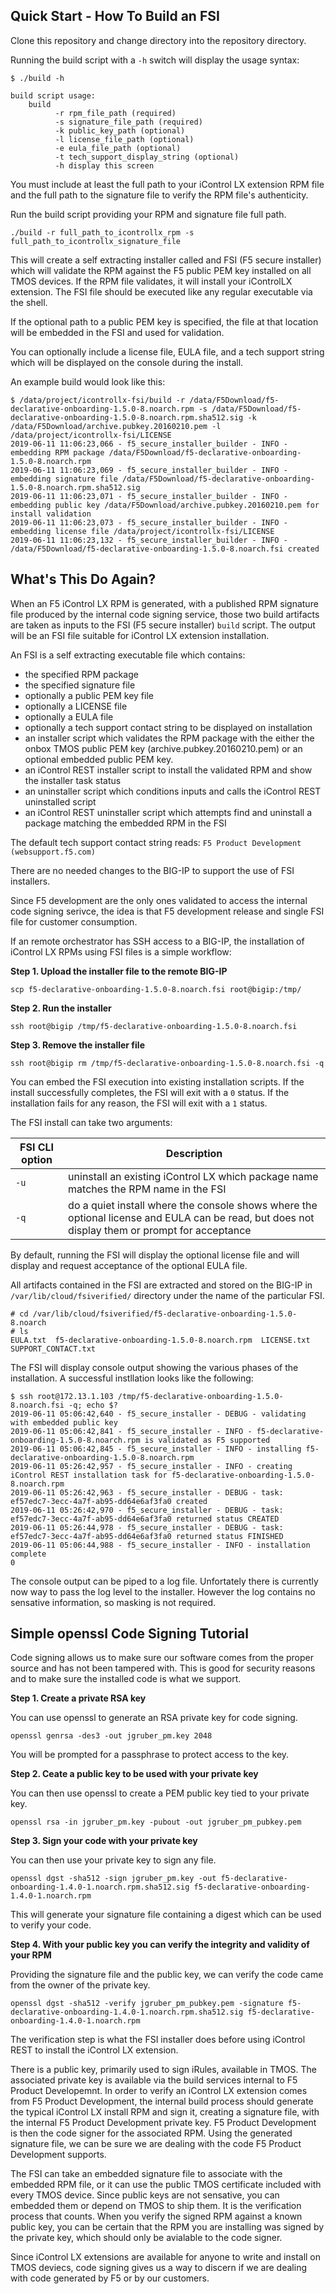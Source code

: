 ## Quick Start - How To Build an FSI ##

Clone this repository and change directory into the repository directory.

Running the build script with a `-h` switch will display the usage syntax:

```
$ ./build -h

build script usage:
    build 
          -r rpm_file_path (required)
          -s signature_file_path (required)
          -k public_key_path (optional)
          -l license_file_path (optional)
          -e eula_file_path (optional)
          -t tech_support_display_string (optional)
          -h display this screen
```

You must include at least the full path to your iControl LX extension RPM file and the full path to the signature file to verify the RPM file's authenticity.

Run the build script providing your RPM and signature file full path.

`./build -r full_path_to_icontrollx_rpm -s full_path_to_icontrollx_signature_file`

This will create a self extracting installer called and FSI (F5 secure installer) which will validate the RPM against the F5 public PEM key installed on all TMOS devices. If the RPM file validates, it will install your iControlLX extension. The FSI file should be executed like any regular executable via the shell.

If the optional path to a public PEM key is specified, the file at that location will be embedded in the FSI and used for validation.

You can optionally include a license file, EULA file, and a tech support string which will be displayed on the console during the install.


An example build would look like this:

```
$ /data/project/icontrollx-fsi/build -r /data/F5Download/f5-declarative-onboarding-1.5.0-8.noarch.rpm -s /data/F5Download/f5-declarative-onboarding-1.5.0-8.noarch.rpm.sha512.sig -k /data/F5Download/archive.pubkey.20160210.pem -l /data/project/icontrollx-fsi/LICENSE
2019-06-11 11:06:23,066 - f5_secure_installer_builder - INFO - embedding RPM package /data/F5Download/f5-declarative-onboarding-1.5.0-8.noarch.rpm
2019-06-11 11:06:23,069 - f5_secure_installer_builder - INFO - embedding signature file /data/F5Download/f5-declarative-onboarding-1.5.0-8.noarch.rpm.sha512.sig
2019-06-11 11:06:23,071 - f5_secure_installer_builder - INFO - embedding public key /data/F5Download/archive.pubkey.20160210.pem for install validation
2019-06-11 11:06:23,073 - f5_secure_installer_builder - INFO - embedding license file /data/project/icontrollx-fsi/LICENSE
2019-06-11 11:06:23,132 - f5_secure_installer_builder - INFO - /data/F5Download/f5-declarative-onboarding-1.5.0-8.noarch.fsi created
```

## What's This Do Again? ##

When an F5 iControl LX RPM is generated, with a published RPM signature file produced by the internal code signing service, those two build artifacts are taken as inputs to the FSI (F5 secure installer) `build` script. The output will be an FSI file suitable for iControl LX extension installation.

An FSI is a self extracting executable file which contains:

- the specified RPM package
- the specified signature file
- optionally a public PEM key file
- optionally a LICENSE file
- optionally a EULA file
- optionally a tech support contact string to be displayed on installation
- an installer script which validates the RPM package with the either the onbox TMOS public PEM key (archive.pubkey.20160210.pem) or an optional embedded public PEM key.
- an iControl REST installer script to install the validated RPM and show the installer task status
- an uninstaller script which conditions inputs and calls the iControl REST uninstalled script
- an iControl REST uninstaller script which attempts find and uninstall a package matching the embedded RPM in the FSI

The default tech support contact string reads: `F5 Product Development (websupport.f5.com)`

There are no needed changes to the BIG-IP to support the use of FSI installers.

Since F5 development are the only ones validated to access the internal code signing serivce, the idea is that F5 development release and single FSI file for customer consumption.

If an remote orchestrator has SSH access to a BIG-IP, the installation of iControl LX RPMs using FSI files is a simple workflow:

**Step 1. Upload the installer file to the remote BIG-IP**

```scp f5-declarative-onboarding-1.5.0-8.noarch.fsi root@bigip:/tmp/```

**Step 2. Run the installer**

```ssh root@bigip /tmp/f5-declarative-onboarding-1.5.0-8.noarch.fsi```

**Step 3. Remove the installer file**

```ssh root@bigip rm /tmp/f5-declarative-onboarding-1.5.0-8.noarch.fsi -q```

You can embed the FSI execution into existing installation scripts. If the install successfully completes, the FSI will exit with a `0` status. If the installation fails for any reason, the FSI will exit with a `1` status.

The FSI install can take two arguments:

| FSI CLI option | Description|
| --------------------- | ---------------|
| `-u` | uninstall an existing iControl LX which package name matches the RPM name in the FSI |
| `-q` | do a quiet install where the console shows where the optional license and EULA can be read, but does not display them or prompt for acceptance |

By default, running the FSI will display the optional license file and will display and request acceptance of the optional EULA file.

All artifacts contained in the FSI are extracted and stored on the BIG-IP in `/var/lib/cloud/fsiverified/` directory under the name of the particular FSI.

```
# cd /var/lib/cloud/fsiverified/f5-declarative-onboarding-1.5.0-8.noarch
# ls 
EULA.txt  f5-declarative-onboarding-1.5.0-8.noarch.rpm  LICENSE.txt  SUPPORT_CONTACT.txt
```

The FSI will display console output showing the various phases of the installation.  A successful instllation looks like the following:

```
$ ssh root@172.13.1.103 /tmp/f5-declarative-onboarding-1.5.0-8.noarch.fsi -q; echo $?
2019-06-11 05:06:42,640 - f5_secure_installer - DEBUG - validating with embedded public key
2019-06-11 05:06:42,841 - f5_secure_installer - INFO - f5-declarative-onboarding-1.5.0-8.noarch.rpm is validated as F5 supported
2019-06-11 05:06:42,845 - f5_secure_installer - INFO - installing f5-declarative-onboarding-1.5.0-8.noarch.rpm
2019-06-11 05:26:42,957 - f5_secure_installer - INFO - creating iControl REST installation task for f5-declarative-onboarding-1.5.0-8.noarch.rpm
2019-06-11 05:26:42,963 - f5_secure_installer - DEBUG - task: ef57edc7-3ecc-4a7f-ab95-dd64e6af3fa0 created
2019-06-11 05:26:42,970 - f5_secure_installer - DEBUG - task: ef57edc7-3ecc-4a7f-ab95-dd64e6af3fa0 returned status CREATED
2019-06-11 05:26:44,978 - f5_secure_installer - DEBUG - task: ef57edc7-3ecc-4a7f-ab95-dd64e6af3fa0 returned status FINISHED
2019-06-11 05:06:44,988 - f5_secure_installer - INFO - installation complete
0
```
The console output can be piped to a log file. Unfortately there is currently now way to pass the log level to the installer. However the log contains no sensative information, so masking is not required.

## Simple openssl Code Signing Tutorial ###

Code signing allows us to make sure our software comes from the proper source and has not been tampered with. This is good for security reasons and to make sure the installed code is what we support.

**Step 1. Create a private RSA key**

You can use openssl to generate an RSA private key for code signing.

`openssl genrsa -des3 -out jgruber_pm.key 2048`

You will be prompted for a passphrase to protect access to the key.

**Step 2. Ceate a public key to be used with your private key**

You can then use openssl to create a PEM public key tied to your private key.

`openssl rsa -in jgruber_pm.key -pubout -out jgruber_pm_pubkey.pem`

**Step 3. Sign your code with your private key**

You can then use your private key to sign any file.

`openssl dgst -sha512 -sign jgruber_pm.key -out f5-declarative-onboarding-1.4.0-1.noarch.rpm.sha512.sig f5-declarative-onboarding-1.4.0-1.noarch.rpm`

This will generate your signature file containing a digest which can be used to verify your code.

**Step 4. With your public key you can verify the integrity and validity of your RPM**

Providing the signature file and the public key, we can verify the code came from the owner of the private key.

`openssl dgst -sha512 -verify jgruber_pm_pubkey.pem -signature f5-declarative-onboarding-1.4.0-1.noarch.rpm.sha512.sig f5-declarative-onboarding-1.4.0-1.noarch.rpm`

The verification step is what the FSI installer does before using iControl REST to install the iControl LX extension. 

There is a public key, primarily used to sign iRules, available in TMOS. The associated private key is available via the build services internal to F5 Product Developemnt. In order to verify an iControl LX extension comes from F5 Product Development, the internal build process should generate the typical iControl LX install RPM and sign it, creating a signature file, with the internal F5 Product Development private key. F5 Product Development is then the code signer for the associated RPM. Using the generated signature file, we can be sure we are dealing with the code F5 Product Development supports.

The FSI can take an embedded signature file to associate with the embedded RPM file, or it can use the public TMOS certificate included with every TMOS device. Since public keys are not sensative, you can embedded them or depend on TMOS to ship them. It is the verification process that counts. When you verify the signed RPM against a known public key, you can be certain that the RPM you are installing was signed by the private key, which should only be avialable to the code signer.

Since iControl LX extensions are available for anyone to write and install on TMOS deviecs, code signing gives us a way to discern if we are dealing with code generated by F5 or by our customers.